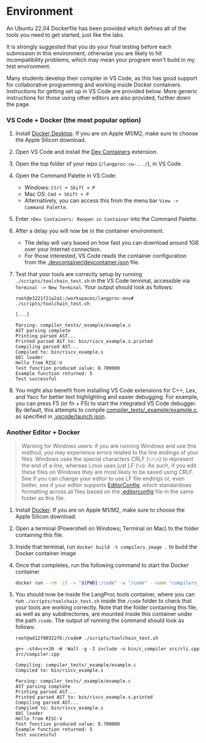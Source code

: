 Environment
===========

An Ubuntu 22.04 Dockerfile has been provided which defines all of the tools you need to get started, just like the labs.

It is strongly suggested that you do your final testing before each submission in this environment, otherwise you are likely to hit incompatibility problems, which may mean your program won't build in my test environment.

Many students develop their compiler in VS Code, as this has good support for collaborative programming and working inside Docker containers. Instructions for getting set up in VS Code are provided below. More generic instructions for those using other editors are also provided, further down the page.

### VS Code + Docker (the most popular option)

1) Install [Docker Desktop](https://www.docker.com/products/docker-desktop/). If you are on Apple M1/M2, make sure to choose the Apple Silicon download.
2) Open VS Code and install the [Dev Containers](https://marketplace.visualstudio.com/items?itemName=ms-vscode-remote.remote-containers) extension.
3) Open the top folder of your repo (`/langproc-cw-.../`), in VS Code.
4) Open the Command Palette in VS Code:
    - Windows: `Ctrl + Shift + P`
    - Mac OS: `Cmd + Shift + P`
    - Alternatively, you can access this from the menu bar `View -> Command Palette`.
5) Enter `>Dev Containers: Reopen in Container` into the Command Palette.
6) After a delay you will now be in the container environment.
    - The delay will vary based on how fast you can download around 1GB over your Internet connection.
    - For those interested, VS Code reads the container configuration from the [.devcontainer/devcontainer.json](.devcontainer/devcontainer.json) file.
7) Test that your tools are correctly setup by running `./scripts/toolchain_test.sh` in the VS Code terminal, accessible via `Terminal -> New Terminal`. Your output should look as follows:

    ```console
    root@e3221f21a2a1:/workspaces/langproc-env# ./scripts/toolchain_test.sh

    [...]

    Parsing: compiler_tests/_example/example.c
    AST parsing complete
    Printing parsed AST...
    Printed parsed AST to: bin/riscv_example.s.printed
    Compiling parsed AST...
    Compiled to: bin/riscv_example.s
    bbl loader
    Hello from RISC-V
    Test function produced value: 8.700000
    Example function returned: 5
    Test successful
    ```

8) You might also benefit from installing VS Code extensions for C++, Lex, and Yacc for better text highlighting and easier debugging. For example, you can press F5 (or fn + F5) to start the integrated VS Code debugger. By default, this attempts to compile [compiler_tests/_example/example.c](../compiler_tests/_example/example.c), as specified in [.vscode/launch.json](../.vscode/launch.json).



### Another Editor + Docker

> Warning for Windows users: if you are running Windows and use this method, you may experience errors related to the line endings of your files. Windows uses the special characters CRLF (`\r\n`) to represent the end of a line, whereas Linux uses just LF (`\n`). As such, if you edit these files on Windows they are most likely to be saved using CRLF. See if you can change your editor to use LF file endings or, even better, see if your editor supports [EditorConfig](https://editorconfig.org/), which standardises formatting across all files based on the [.editorconfig](.editorconfig) file in the same folder as this file.

1) Install [Docker](https://www.docker.com/products/docker-desktop/). If you are on Apple M1/M2, make sure to choose the Apple Silicon download.
2) Open a terminal (Powershell on Windows; Terminal on Mac) to the folder containing this file.
3) Inside that terminal, run `docker build -t compilers_image .` to build the Docker container image
4) Once that completes, run the following command to start the Docker container

    ```bash
    docker run --rm -it -v "${PWD}:/code" -w "/code" --name "compilers_env" compilers_image
    ```

5) You should now be inside the LangProc tools container, where you can run `./scripts/toolchain_test.sh` inside the `/code` folder to check that your tools are working correctly. Note that the folder containing this file, as well as any subdirectories, are mounted inside this container under the path `/code`. The output of running the command should look as follows:


    ```console
    root@ad12f00322f6:/code# ./scripts/toolchain_test.sh

    g++ -std=c++20 -W -Wall -g -I include -o bin/c_compiler src/cli.cpp src/compiler.cpp

    Compiling: compiler_tests/_example/example.c
    Compiled to: bin/riscv_example.s

    Parsing: compiler_tests/_example/example.c
    AST parsing complete
    Printing parsed AST...
    Printed parsed AST to: bin/riscv_example.s.printed
    Compiling parsed AST...
    Compiled to: bin/riscv_example.s
    bbl loader
    Hello from RISC-V
    Test function produced value: 8.700000
    Example function returned: 5
    Test successful
    ```
